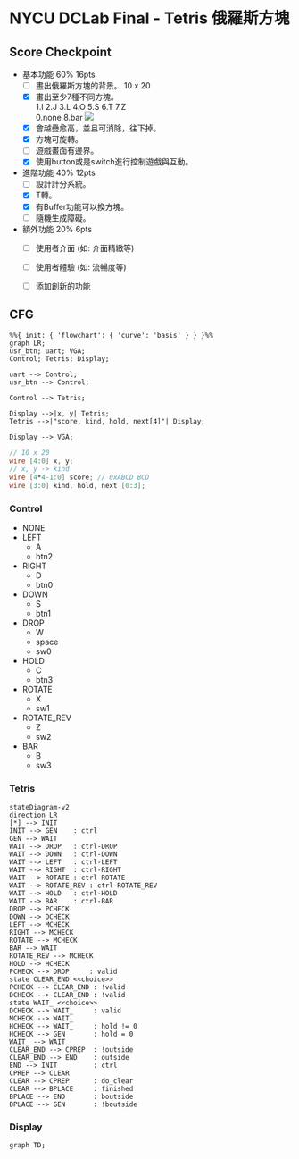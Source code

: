 # NYCU DCLab Final - Tetris 俄羅斯方塊

## Score Checkpoint

- 基本功能 60% 16pts
    - [ ] 畫出俄羅斯方塊的背景。 10 x 20
    - [x] 畫出至少7種不同方塊。  
      1.I 2.J 3.L 4.O 5.S 6.T 7.Z  
      0.none 8.bar
         ![](https://learnopencv.com/wp-content/uploads/2020/11/tetris-pieces.png)
    - [x] 會越疊愈高，並且可消除，往下掉。
    - [x] 方塊可旋轉。
    - [ ] 遊戲畫面有邊界。
    - [x] 使用button或是switch進行控制遊戲與互動。
- 進階功能 40% 12pts
    - [ ] 設計計分系統。
    - [x] T轉。
    - [x] 有Buffer功能可以換方塊。
    - [ ] 隨機生成障礙。
- 額外功能 20% 6pts
    - [ ] 使用者介面 (如: 介面精緻等)
    - [ ] 使用者體驗 (如: 流暢度等)
    - [ ] 添加創新的功能


## CFG

```mermaid
%%{ init: { 'flowchart': { 'curve': 'basis' } } }%%
graph LR;
usr_btn; uart; VGA;
Control; Tetris; Display;

uart --> Control;
usr_btn --> Control;

Control --> Tetris;

Display -->|x, y| Tetris;
Tetris -->|"score, kind, hold, next[4]"| Display;

Display --> VGA;
```

```verilog
// 10 x 20
wire [4:0] x, y;
// x, y -> kind
wire [4*4-1:0] score; // 0xABCD BCD
wire [3:0] kind, hold, next [0:3];
```

### Control

- NONE
- LEFT
  - A
  - btn2
- RIGHT
  - D
  - btn0
- DOWN
  - S
  - btn1
- DROP
  - W
  - space
  - sw0
- HOLD
  - C
  - btn3
- ROTATE
  - X
  - sw1
- ROTATE_REV
  - Z
  - sw2
- BAR
  - B
  - sw3


### Tetris

```mermaid
stateDiagram-v2
direction LR
[*] --> INIT
INIT --> GEN    : ctrl
GEN --> WAIT
WAIT --> DROP   : ctrl-DROP
WAIT --> DOWN   : ctrl-DOWN
WAIT --> LEFT   : ctrl-LEFT
WAIT --> RIGHT  : ctrl-RIGHT
WAIT --> ROTATE : ctrl-ROTATE
WAIT --> ROTATE_REV : ctrl-ROTATE_REV
WAIT --> HOLD   : ctrl-HOLD
WAIT --> BAR    : ctrl-BAR
DROP --> PCHECK
DOWN --> DCHECK
LEFT --> MCHECK
RIGHT --> MCHECK
ROTATE --> MCHECK
BAR --> WAIT
ROTATE_REV --> MCHECK
HOLD --> HCHECK
PCHECK --> DROP     : valid
state CLEAR_END <<choice>>
PCHECK --> CLEAR_END : !valid
DCHECK --> CLEAR_END : !valid
state WAIT_ <<choice>>
DCHECK --> WAIT_     : valid
MCHECK --> WAIT_
HCHECK --> WAIT_     : hold != 0
HCHECK --> GEN       : hold = 0
WAIT_ --> WAIT
CLEAR_END --> CPREP  : !outside
CLEAR_END --> END    : outside
END --> INIT         : ctrl
CPREP --> CLEAR
CLEAR --> CPREP      : do_clear
CLEAR --> BPLACE     : finished
BPLACE --> END       : boutside
BPLACE --> GEN       : !boutside
```

### Display

```mermaid
graph TD;
```
